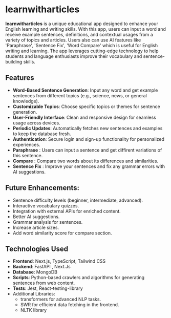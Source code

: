 # learnwitharticles

**learnwitharticles** is a unique educational app designed to enhance your English learning and writing skills. With this app, users can input a word and receive example sentences, definitions, and contextual usages from a variety of topics and articles. Users also can use AI features like 'Paraphrase', 'Sentence Fix', 'Word Compare' which is useful for English writing and learning. The app leverages cutting-edge technology to help students and language enthusiasts improve their vocabulary and sentence-building skills.

## Features

- **Word-Based Sentence Generation**: Input any word and get example sentences from different topics (e.g., science, news, or general knowledge).
- **Customizable Topics**: Choose specific topics or themes for sentence generation.
- **User-Friendly Interface**: Clean and responsive design for seamless usage across devices.
- **Periodic Updates**: Automatically fetches new sentences and examples to keep the database fresh.
- **Authentication**: Secure login and sign-up functionality for personalized experiences.
- **Paraphrase** : Users can input a sentence and get diffirent variations of this sentence.
- **Compare** : Compare two words about its differences and similarities.
- **Sentence Fix** : Improve your sentences and fix any grammar errors with AI suggestions.

## Future Enhancements:

- Sentence difficulty levels (beginner, intermediate, advanced).
- Interactive vocabulary quizzes.
- Integration with external APIs for enriched content.
- Better AI suggestions.
- Grammar analysis for sentences.
- Increase article sizes.
- Add word similarity score for compare section.

## Technologies Used

- **Frontend**: Next.js, TypeScript, Tailwind CSS
- **Backend**: FastAPI , Next.Js
- **Database**: MongoDB
- **Scripts**: Python-based crawlers and algorithms for generating sentences from web content.
- **Tests**: Jest, React-testing-library
- Additional Libraries:
  - transformers for advanced NLP tasks.
  - SWR for efficient data fetching in the frontend.
  - NLTK library
